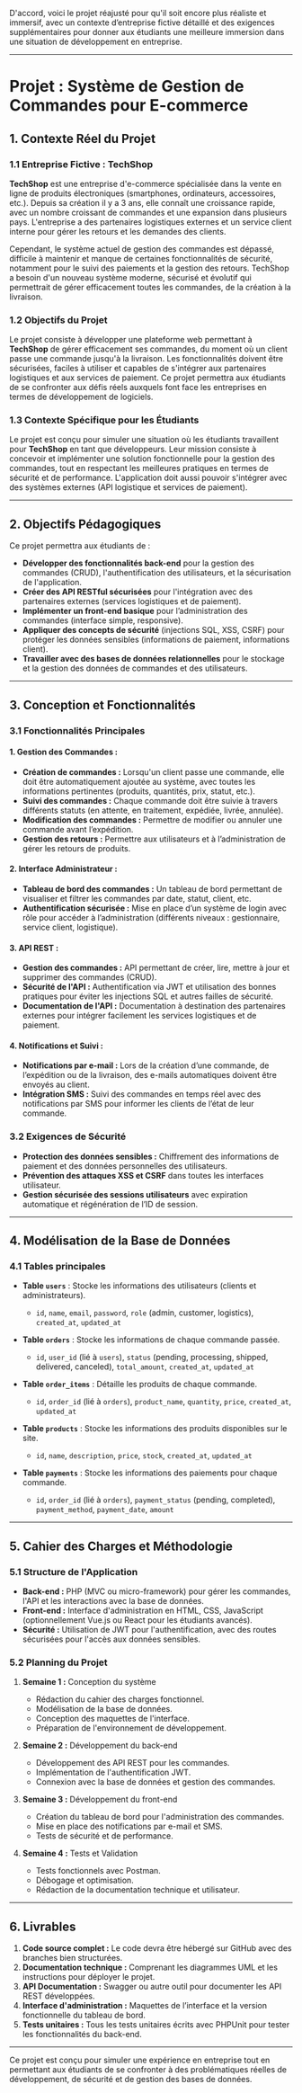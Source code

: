 D'accord, voici le projet réajusté pour qu'il soit encore plus réaliste et immersif, avec un contexte d’entreprise fictive détaillé et des exigences supplémentaires pour donner aux étudiants une meilleure immersion dans une situation de développement en entreprise.

---

# **Projet : Système de Gestion de Commandes pour E-commerce**

## 1. Contexte Réel du Projet

### 1.1 Entreprise Fictive : **TechShop**

**TechShop** est une entreprise d'e-commerce spécialisée dans la vente en ligne de produits électroniques (smartphones, ordinateurs, accessoires, etc.). Depuis sa création il y a 3 ans, elle connaît une croissance rapide, avec un nombre croissant de commandes et une expansion dans plusieurs pays. L'entreprise a des partenaires logistiques externes et un service client interne pour gérer les retours et les demandes des clients.

Cependant, le système actuel de gestion des commandes est dépassé, difficile à maintenir et manque de certaines fonctionnalités de sécurité, notamment pour le suivi des paiements et la gestion des retours. TechShop a besoin d'un nouveau système moderne, sécurisé et évolutif qui permettrait de gérer efficacement toutes les commandes, de la création à la livraison.

### 1.2 Objectifs du Projet

Le projet consiste à développer une plateforme web permettant à **TechShop** de gérer efficacement ses commandes, du moment où un client passe une commande jusqu'à la livraison. Les fonctionnalités doivent être sécurisées, faciles à utiliser et capables de s'intégrer aux partenaires logistiques et aux services de paiement. Ce projet permettra aux étudiants de se confronter aux défis réels auxquels font face les entreprises en termes de développement de logiciels.

### 1.3 Contexte Spécifique pour les Étudiants

Le projet est conçu pour simuler une situation où les étudiants travaillent pour **TechShop** en tant que développeurs. Leur mission consiste à concevoir et implémenter une solution fonctionnelle pour la gestion des commandes, tout en respectant les meilleures pratiques en termes de sécurité et de performance. L'application doit aussi pouvoir s'intégrer avec des systèmes externes (API logistique et services de paiement).

---

## 2. Objectifs Pédagogiques

Ce projet permettra aux étudiants de :

- **Développer des fonctionnalités back-end** pour la gestion des commandes (CRUD), l'authentification des utilisateurs, et la sécurisation de l'application.
- **Créer des API RESTful sécurisées** pour l'intégration avec des partenaires externes (services logistiques et de paiement).
- **Implémenter un front-end basique** pour l’administration des commandes (interface simple, responsive).
- **Appliquer des concepts de sécurité** (injections SQL, XSS, CSRF) pour protéger les données sensibles (informations de paiement, informations client).
- **Travailler avec des bases de données relationnelles** pour le stockage et la gestion des données de commandes et des utilisateurs.

---

## 3. Conception et Fonctionnalités

### 3.1 Fonctionnalités Principales

#### 1. **Gestion des Commandes :**
- **Création de commandes :** Lorsqu'un client passe une commande, elle doit être automatiquement ajoutée au système, avec toutes les informations pertinentes (produits, quantités, prix, statut, etc.).
- **Suivi des commandes :** Chaque commande doit être suivie à travers différents statuts (en attente, en traitement, expédiée, livrée, annulée).
- **Modification des commandes :** Permettre de modifier ou annuler une commande avant l’expédition.
- **Gestion des retours :** Permettre aux utilisateurs et à l’administration de gérer les retours de produits.

#### 2. **Interface Administrateur :**
- **Tableau de bord des commandes :** Un tableau de bord permettant de visualiser et filtrer les commandes par date, statut, client, etc.
- **Authentification sécurisée :** Mise en place d’un système de login avec rôle pour accéder à l’administration (différents niveaux : gestionnaire, service client, logistique).
  
#### 3. **API REST :**
- **Gestion des commandes :** API permettant de créer, lire, mettre à jour et supprimer des commandes (CRUD).
- **Sécurité de l'API :** Authentification via JWT et utilisation des bonnes pratiques pour éviter les injections SQL et autres failles de sécurité.
- **Documentation de l'API :** Documentation à destination des partenaires externes pour intégrer facilement les services logistiques et de paiement.

#### 4. **Notifications et Suivi :**
- **Notifications par e-mail :** Lors de la création d’une commande, de l’expédition ou de la livraison, des e-mails automatiques doivent être envoyés au client.
- **Intégration SMS :** Suivi des commandes en temps réel avec des notifications par SMS pour informer les clients de l’état de leur commande.

### 3.2 Exigences de Sécurité

- **Protection des données sensibles :** Chiffrement des informations de paiement et des données personnelles des utilisateurs.
- **Prévention des attaques XSS et CSRF** dans toutes les interfaces utilisateur.
- **Gestion sécurisée des sessions utilisateurs** avec expiration automatique et régénération de l’ID de session.

---

## 4. Modélisation de la Base de Données

### 4.1 Tables principales

- **Table `users`** : Stocke les informations des utilisateurs (clients et administrateurs).
  - `id`, `name`, `email`, `password`, `role` (admin, customer, logistics), `created_at`, `updated_at`
  
- **Table `orders`** : Stocke les informations de chaque commande passée.
  - `id`, `user_id` (lié à `users`), `status` (pending, processing, shipped, delivered, canceled), `total_amount`, `created_at`, `updated_at`
  
- **Table `order_items`** : Détaille les produits de chaque commande.
  - `id`, `order_id` (lié à `orders`), `product_name`, `quantity`, `price`, `created_at`, `updated_at`

- **Table `products`** : Stocke les informations des produits disponibles sur le site.
  - `id`, `name`, `description`, `price`, `stock`, `created_at`, `updated_at`
  
- **Table `payments`** : Stocke les informations des paiements pour chaque commande.
  - `id`, `order_id` (lié à `orders`), `payment_status` (pending, completed), `payment_method`, `payment_date`, `amount`

---

## 5. Cahier des Charges et Méthodologie

### 5.1 Structure de l'Application

- **Back-end :** PHP (MVC ou micro-framework) pour gérer les commandes, l'API et les interactions avec la base de données.
- **Front-end :** Interface d'administration en HTML, CSS, JavaScript (optionnellement Vue.js ou React pour les étudiants avancés).
- **Sécurité :** Utilisation de JWT pour l'authentification, avec des routes sécurisées pour l'accès aux données sensibles.

### 5.2 Planning du Projet

1. **Semaine 1 :** Conception du système
   - Rédaction du cahier des charges fonctionnel.
   - Modélisation de la base de données.
   - Conception des maquettes de l'interface.
   - Préparation de l'environnement de développement.

2. **Semaine 2 :** Développement du back-end
   - Développement des API REST pour les commandes.
   - Implémentation de l'authentification JWT.
   - Connexion avec la base de données et gestion des commandes.

3. **Semaine 3 :** Développement du front-end
   - Création du tableau de bord pour l'administration des commandes.
   - Mise en place des notifications par e-mail et SMS.
   - Tests de sécurité et de performance.

4. **Semaine 4 :** Tests et Validation
   - Tests fonctionnels avec Postman.
   - Débogage et optimisation.
   - Rédaction de la documentation technique et utilisateur.

---

## 6. Livrables

1. **Code source complet :** Le code devra être hébergé sur GitHub avec des branches bien structurées.
2. **Documentation technique :** Comprenant les diagrammes UML et les instructions pour déployer le projet.
3. **API Documentation :** Swagger ou autre outil pour documenter les API REST développées.
4. **Interface d'administration :** Maquettes de l’interface et la version fonctionnelle du tableau de bord.
5. **Tests unitaires :** Tous les tests unitaires écrits avec PHPUnit pour tester les fonctionnalités du back-end.

---

Ce projet est conçu pour simuler une expérience en entreprise tout en permettant aux étudiants de se confronter à des problématiques réelles de développement, de sécurité et de gestion des bases de données.